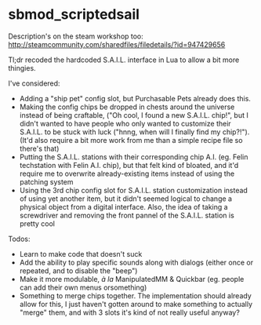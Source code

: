 # sbmod_scriptedsail

Description's on the steam workshop too: http://steamcommunity.com/sharedfiles/filedetails/?id=947429656

Tl;dr recoded the hardcoded S.A.I.L. interface in Lua to allow a bit more thingies.

I've considered:
- Adding a "ship pet" config slot, but Purchasable Pets already does this.
- Making the config chips be dropped in chests around the universe instead of being craftable, ("Oh cool, I found a new S.A.I.L. chip!", but I didn't wanted to have people who only wanted to customize their S.A.I.L. to be stuck with luck ("hnng, when will I finally find my chip?!"). 
(It'd also require a bit more work from me than a simple recipe file so there's that)
- Putting the S.A.I.L. stations with their corresponding chip A.I. (eg. Felin techstation with Felin A.I. chip), but that felt kind of bloated, and it'd require me to overwrite already-existing items instead of using the patching system
- Using the 3rd chip config slot for S.A.I.L. station customization instead of using yet another item, but it didn't seemed logical to change a physical object from a digital interface. Also, the idea of taking a screwdriver and removing the front pannel of the S.A.I.L. station is pretty cool

Todos: 
- Learn to make code that doesn't suck
- Add the ability to play specific sounds along with dialogs (either once or repeated, and to disable the "beep")
- Make it more modulable, _à la_ ManipulatedMM & Quickbar (eg. people can add their own menus orsomething)
- Something to merge chips together. The implementation should already allow for this, I just haven't gotten around to make something to actually "merge" them, and with 3 slots it's kind of not really useful anyway?

